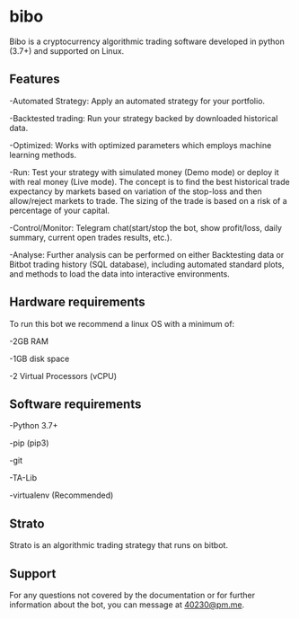 # bibo

Bibo is a cryptocurrency algorithmic trading software developed in python (3.7+) and supported on Linux.

## Features

-Automated Strategy: Apply an automated strategy for your portfolio.

-Backtested trading: Run your strategy backed by downloaded historical data.

-Optimized: Works with optimized parameters which employs machine learning methods.

-Run: Test your strategy with simulated money (Demo mode) or deploy it with real money (Live mode). The concept is to find the best historical trade expectancy by markets based on variation of the stop-loss and then allow/reject markets to trade. The sizing of the trade is based on a risk of a percentage of your capital.

-Control/Monitor: Telegram chat(start/stop the bot, show profit/loss, daily summary, current open trades results, etc.).

-Analyse: Further analysis can be performed on either Backtesting data or Bitbot trading history (SQL database), including automated standard plots, and methods to load the data into interactive environments.

## Hardware requirements

To run this bot we recommend a linux OS with a minimum of:

-2GB RAM

-1GB disk space

-2 Virtual Processors (vCPU)

## Software requirements

-Python 3.7+

-pip (pip3)

-git

-TA-Lib

-virtualenv (Recommended)

## Strato

Strato is an algorithmic trading strategy that runs on bitbot.

## Support

For any questions not covered by the documentation or for further information about the bot, you can message at 40230@pm.me.
